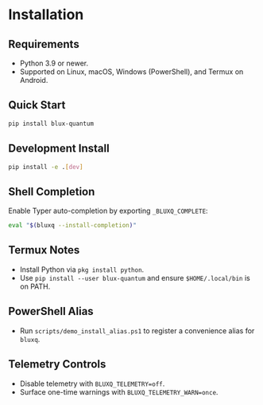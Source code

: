 # Installation

## Requirements
- Python 3.9 or newer.
- Supported on Linux, macOS, Windows (PowerShell), and Termux on Android.

## Quick Start
```bash
pip install blux-quantum
```

## Development Install
```bash
pip install -e .[dev]
```

## Shell Completion
Enable Typer auto-completion by exporting `_BLUXQ_COMPLETE`:
```bash
eval "$(bluxq --install-completion)"
```

## Termux Notes
- Install Python via `pkg install python`.
- Use `pip install --user blux-quantum` and ensure `$HOME/.local/bin` is on PATH.

## PowerShell Alias
- Run `scripts/demo_install_alias.ps1` to register a convenience alias for `bluxq`.

## Telemetry Controls
- Disable telemetry with `BLUXQ_TELEMETRY=off`.
- Surface one-time warnings with `BLUXQ_TELEMETRY_WARN=once`.
